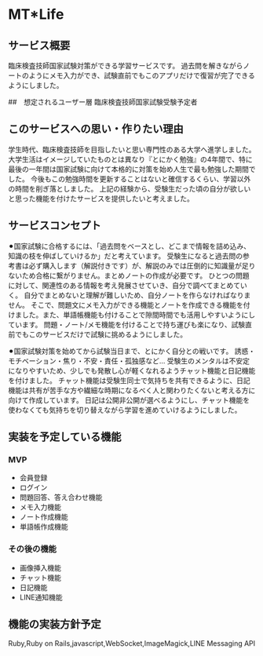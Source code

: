 # MT*Life

## サービス概要
臨床検査技師国家試験対策ができる学習サービスです。
過去問を解きながらノートのようにメモ入力ができ、試験直前でもこのアプリだけで復習が完了できるようにしました。

##　想定されるユーザー層
臨床検査技師国家試験受験予定者

## このサービスへの思い・作りたい理由
学生時代、臨床検査技師を目指したいと思い専門性のある大学へ進学しました。
大学生活はイメージしていたものとは異なり『とにかく勉強』の4年間で、特に最後の一年間は国家試験に向けて本格的に対策を始め人生で最も勉強した期間でした。
今後もこの勉強時間を更新することはないと確信するくらい、学習以外の時間を削ぎ落としました。
上記の経験から、受験生だった頃の自分が欲しいと思った機能を付けたサービスを提供したいと考えました。

## サービスコンセプト
⚫︎国家試験に合格するには、「過去問をベースとし、どこまで情報を詰め込み、知識の枝を伸ばしていけるか」だと考えています。
受験生になると過去問の参考書は必ず購入します（解説付きです）が、解説のみでは圧倒的に知識量が足りないため合格に繋がりません。まとめノートの作成が必要です。
ひとつの問題に対して、関連性のある情報を考え発展させていき、自分で調べてまとめていく。
自分でまとめないと理解が難しいため、自分ノートを作らなければなりません。
そこで、問題文にメモ入力ができる機能とノートを作成できる機能を付けました。また、単語帳機能も付けることで隙間時間でも活用しやすいようにしています。
問題・ノート/メモ機能を付けることで持ち運びも楽になり、試験直前でもこのサービスだけで試験に挑めるようにしました。

⚫︎国家試験対策を始めてから試験当日まで、とにかく自分との戦いです。
誘惑・モチベーション・焦り・不安・責任・孤独感など…
受験生のメンタルは不安定になりやすいため、少しでも発散し心が軽くなれるようチャット機能と日記機能を付けました。
チャット機能は受験生同士で気持ちを共有できるように、日記機能は共有が苦手な方や繊細な時期になるべく人と関わりたくないと考える方に向けて作成しています。
日記は公開非公開が選べるようにし、チャット機能を使わなくても気持ちを切り替えながら学習を進めていけるようにしました。

## 実装を予定している機能
### MVP
* 会員登録
* ログイン
* 問題回答、答え合わせ機能
* メモ入力機能
* ノート作成機能
* 単語帳作成機能

### その後の機能
* 画像挿入機能
* チャット機能
* 日記機能
* LINE通知機能

## 機能の実装方針予定
Ruby,Ruby on Rails,javascript,WebSocket,ImageMagick,LINE Messaging API

